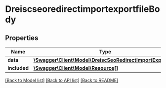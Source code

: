 # DreiscseoredirectimportexportfileBody

## Properties
Name | Type | Description | Notes
------------ | ------------- | ------------- | -------------
**data** | [**\Swagger\Client\Model\DreiscSeoRedirectImportExportFile**](DreiscSeoRedirectImportExportFile.md) |  | [optional] 
**included** | [**\Swagger\Client\Model\Resource[]**](Resource.md) |  | [optional] 

[[Back to Model list]](../../README.md#documentation-for-models) [[Back to API list]](../../README.md#documentation-for-api-endpoints) [[Back to README]](../../README.md)

